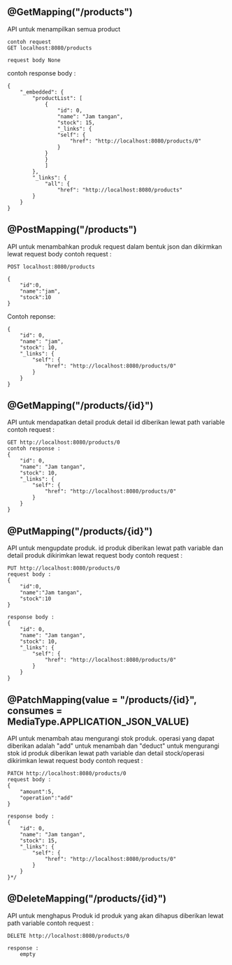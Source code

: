 ## @GetMapping("/products")
API untuk menampilkan semua product

    contoh request 
    GET localhost:8080/products
    
    request body None
    
contoh response body :
    
    {
        "_embedded": {
            "productList": [
                {
                    "id": 0,
                    "name": "Jam tangan",
                    "stock": 15,
                    "_links": {
                    "self": {
                        "href": "http://localhost:8080/products/0"
                    }
                }
                }
                ]
            },
            "_links": {
                "all": {
                    "href": "http://localhost:8080/products"
            }
        }
    }


##   @PostMapping("/products")
API untuk menambahkan produk
request dalam bentuk json dan dikirmkan lewat request body
contoh request :

    POST localhost:8080/products
    
    {
        "id":0,
        "name":"jam",
        "stock":10
    }

Contoh reponse:

    {
        "id": 0,
        "name": "jam",
        "stock": 10,
        "_links": {
            "self": {
                "href": "http://localhost:8080/products/0"
            }
        }
    }
 

  ## @GetMapping("/products/{id}")
  API untuk mendapatkan detail produk detail id diberikan lewat path variable contoh request :
  
    GET http://localhost:8080/products/0
    contoh response :
    {
        "id": 0,
        "name": "Jam tangan",
        "stock": 10,
        "_links": {
            "self": {
                "href": "http://localhost:8080/products/0"
            }
        }
    }
   
## @PutMapping("/products/{id}")
API untuk mengupdate produk. id produk diberikan lewat path variable dan detail produk dikirimkan lewat request body
contoh request :

    PUT http://localhost:8080/products/0
    request body :
    {
        "id":0,
        "name":"Jam tangan",
        "stock":10
    }

    response body :
    {
        "id": 0,
        "name": "Jam tangan",
        "stock": 10,
        "_links": {
            "self": {
                "href": "http://localhost:8080/products/0"
            }
        }
    }

## @PatchMapping(value = "/products/{id}", consumes = MediaType.APPLICATION_JSON_VALUE)
API untuk menambah atau mengurangi stok produk. operasi yang dapat diberikan adalah "add" untuk menambah dan "deduct" untuk mengurangi stok
id produk diberikan lewat path variable dan detail stock/operasi dikirimkan lewat request body
contoh request :

    PATCH http://localhost:8080/products/0
    request body :
    {
        "amount":5,
        "operation":"add"
    }

    response body :
    {
        "id": 0,
        "name": "Jam tangan",
        "stock": 15,
        "_links": {
            "self": {
                "href": "http://localhost:8080/products/0"
            }
        }
    }*/

## @DeleteMapping("/products/{id}")
API untuk menghapus Produk
id produk yang akan dihapus diberikan lewat path variable
contoh request :

    DELETE http://localhost:8080/products/0

    response :
        empty
